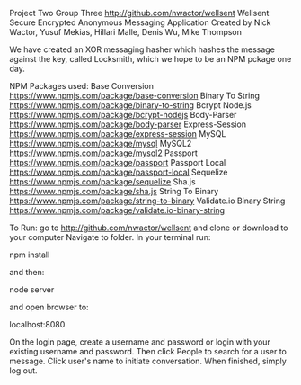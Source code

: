 Project Two Group Three http://github.com/nwactor/wellsent
Wellsent Secure Encrypted Anonymous Messaging Application
Created by Nick Wactor, Yusuf Mekias, Hillari Malle, Denis Wu, Mike Thompson

We have created an XOR messaging hasher which hashes the message against the key, called Locksmith, which we hope to be an NPM pckage one day.


NPM Packages used:
Base Conversion https://www.npmjs.com/package/base-conversion
Binary To String https://www.npmjs.com/package/binary-to-string
Bcrypt Node.js https://www.npmjs.com/package/bcrypt-nodejs
Body-Parser https://www.npmjs.com/package/body-parser
Express-Session https://www.npmjs.com/package/express-session
MySQL https://www.npmjs.com/package/mysql
MySQL2 https://www.npmjs.com/package/mysql2
Passport https://www.npmjs.com/package/passport
Passport Local https://www.npmjs.com/package/passport-local
Sequelize https://www.npmjs.com/package/sequelize
Sha.js https://www.npmjs.com/package/sha.js
String To Binary https://www.npmjs.com/package/string-to-binary
Validate.io Binary String https://www.npmjs.com/package/validate.io-binary-string

To Run:
go to http://github.com/nwactor/wellsent and clone or download to your computer
Navigate to folder.
In your terminal run:

npm install

and then:

node server

and open browser to:

localhost:8080

On the login page, create a username and password or login with your existing username and password. Then click People to search for a user to message. Click user's name to initiate conversation. When finished, simply log out.







